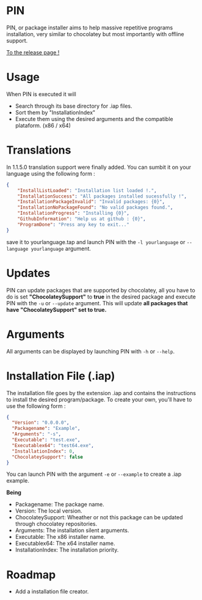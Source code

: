 # PIN
PIN, or package installer aims to help massive repetitive programs installation, very similar to chocolatey but most importantly with offline support.

[To the release page !](https://github.com/redbaty/PIN/releases)

# Usage
When PIN is executed it will
* Search through its base directory for .iap files.
* Sort them by "InstallationIndex"
* Execute them using the desired arguments and the compatible plataform. (x86 / x64)

# Translations
In 1.1.5.0 translation support were finally added. You can sumbit it on your language using the following form :

```json
{
    "InstallListLoaded": "Installation list loaded !.",
    "InstallationSuccess": "All packages installed sucessfully !",
    "InstallationPackageInvalid": "Invalid packages: {0}",
    "InstallationNoPackageFound": "No valid packages found.",
    "InstallationProgress": "Installing {0}",
    "GithubInformation": "Help us at github : {0}",
    "ProgramDone": "Press any key to exit..."
}
```

save it to yourlanguage.tap and launch PIN with the `-l yourlanguage` or `--language yourlanguage` argument.

# Updates
PIN can update packages that are supported by chocolatey, all you have to do is set **"ChocolateySupport"** to **true** in the desired package and execute PIN with the `-u` or `--update` argument. This will update **all packages that have "ChocolateySupport" set to true.**

# Arguments
All arguments can be displayed by launching PIN with `-h` or `--help`.

# Installation File (.iap)
The installation file goes by the extension .iap and contains the instructions to install the desired program/package. To create your own, you'll have to use the following form :

```json
{
  "Version": "0.0.0.0",
  "Packagename": "Example",
  "Arguments": "-s",
  "Executable": "test.exe",
  "Executablex64": "test64.exe",
  "InstallationIndex": 0,
  "ChocolateySupport": false
}
```

You can launch PIN with the argument `-e` or `--example` to create a .iap example.

**Being**

- Packagename: The package name.
- Version: The local version.
- ChocolateySupport: Wheather or not this package can be updated through chocolatey repositories.
- Arguments: The installation silent arguments.
- Executable: The x86 installer name.
- Executablex64: The x64 installer name.
- InstallationIndex: The installation priority.

# Roadmap
- Add a installation file creator.

